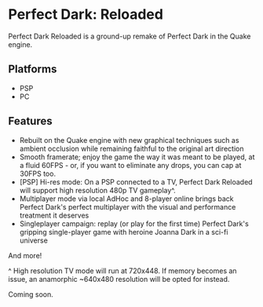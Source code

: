 # Perfect Dark: Reloaded

Perfect Dark Reloaded is a ground-up remake of Perfect Dark in the Quake engine.

## Platforms

- PSP
- PC

## Features

- Rebuilt on the Quake engine with new graphical techniques such as ambient occlusion while remaining faithful to the original art direction
- Smooth framerate; enjoy the game the way it was meant to be played, at a fluid 60FPS - or, if you want to eliminate any drops, you can cap at 30FPS too.
- [PSP] Hi-res mode: On a PSP connected to a TV, Perfect Dark Reloaded will support high resolution 480p TV gameplay^.
- Multiplayer mode via local AdHoc and 8-player online brings back Perfect Dark's perfect multiplayer with the visual and performance treatment it deserves
- Singleplayer campaign: replay (or play for the first time) Perfect Dark's gripping single-player game with heroine Joanna Dark in a sci-fi universe

And more!

^ High resolution TV mode will run at 720x448. If memory becomes an issue, an anamorphic ~640x480 resolution will be opted for instead.

Coming soon.
